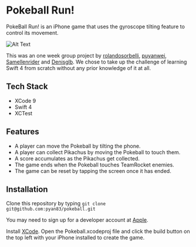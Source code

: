 # Pokeball Run!
PokeBall Run! is an iPhone game that uses the gyroscope tilting feature to control its movement.

![Alt Text](https://github.com/pyan83/pokeball/blob/master/demo.gif)

This was an one week group project by  [rolandosorbelli](https://github.com/rolandosorbelli), [puyanwei](https://www.github.com/puyanwei),
[Samellenrider](https://github.com/Samellenrider) and
[Denisglb](https://github.com/Denisglb). We chose to take up the challenge of learning Swift 4 from scratch without any prior knowledge of it at all.

## Tech Stack
- XCode 9
- Swift 4
- XCTest

## Features
- A player can move the Pokeball by tilting the phone.
- A player can collect Pikachus by moving the Pokeball to touch them.
- A score accumulates as the Pikachus get collected.
- The game ends when the Pokeball touches TeamRocket enemies.
- The game can be reset by tapping the screen once it has ended.

## Installation
Clone this repository by typing `git clone git@github.com:pyan83/pokeball.git`

You may need to sign up for a developer account at [Apple](https://developer.apple.com).

Install [XCode](https://developer.apple.com/xcode/).
Open the Pokeball.xcodeproj file and click the build button on the top left with your iPhone installed to create the game.
